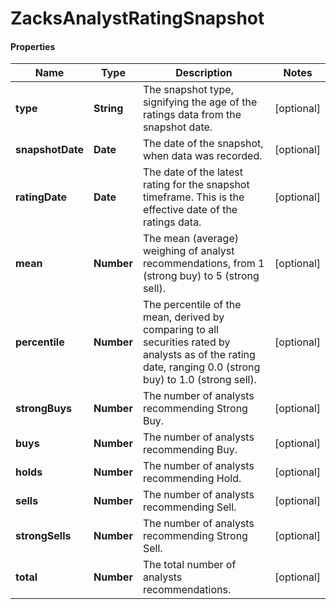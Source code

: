 # ZacksAnalystRatingSnapshot

#### Properties
Name | Type | Description | Notes
------------ | ------------- | ------------- | -------------
**type** | **String** | The snapshot type, signifying the age of the ratings data from the snapshot date. | [optional] 
**snapshotDate** | **Date** | The date of the snapshot, when data was recorded. | [optional] 
**ratingDate** | **Date** | The date of the latest rating for the snapshot timeframe. This is the effective date of the ratings data. | [optional] 
**mean** | **Number** | The mean (average) weighing of analyst recommendations, from 1 (strong buy) to 5 (strong sell). | [optional] 
**percentile** | **Number** | The percentile of the mean, derived by comparing to all securities rated by analysts as of the rating date, ranging 0.0 (strong buy) to 1.0 (strong sell). | [optional] 
**strongBuys** | **Number** | The number of analysts recommending Strong Buy. | [optional] 
**buys** | **Number** | The number of analysts recommending Buy. | [optional] 
**holds** | **Number** | The number of analysts recommending Hold. | [optional] 
**sells** | **Number** | The number of analysts recommending Sell. | [optional] 
**strongSells** | **Number** | The number of analysts recommending Strong Sell. | [optional] 
**total** | **Number** | The total number of analysts recommendations. | [optional] 



